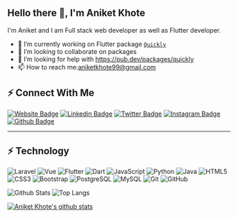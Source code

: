 ## Hello there  👋, I'm Aniket Khote

I'm Aniket and I am Full stack web developer as well as Flutter developer.

* 🔭 I’m currently working on Flutter package [`Quickly`](https://pub.dev/packages/quickly)
* 👯 I’m looking to collaborate on packages
* 🤔 I’m looking for help with https://pub.dev/packages/quickly
* 📫 How to reach me:aniketkhote99@gmail.com

##  ⚡ Connect With Me

[![Website Badge](https://img.shields.io/badge/-Dreamlancer-red?style=flat-square&logo=tor-browser&logoColor=white&link=https://dreamlancer.in)](https://www.dreamlancer.in)
[![Linkedin Badge](https://img.shields.io/badge/-aniketkhote-blue?style=flat-square&logo=Linkedin&logoColor=white&link=https://www.linkedin.com/in/aniket-khote/)](https://www.linkedin.com/in/aniket-khote/)
[![Twitter Badge](https://img.shields.io/badge/-aniketkhote99-blue?style=flat-square&logo=twitter&logoColor=white&link=https://twitter.com/aniketkhote99/)](https://twitter.com/aniketkhote99)
[![Instagram Badge](https://img.shields.io/badge/-aniket.khote-purple?style=flat-square&logo=instagram&logoColor=white&link=https://instagram.com/aniket.khote/)](https://instagram.com/aniket.khote)
[![Github Badge](https://img.shields.io/badge/-Aniketkhote-black?style=flat-square&logo=github&logoColor=white&link=https://github.com/Aniketkhote/)](https://github.com/Aniketkhote)

***

## ⚡ Technology

![Laravel](https://img.shields.io/badge/-laravel-white?style=flat-square&logo=laravel)
![Vue](https://img.shields.io/badge/-vue.js-black?style=flat-square&logo=vue.js)
![Flutter](https://img.shields.io/badge/-flutter-blue?style=flat-square&logo=flutter)
![Dart](https://img.shields.io/badge/-dart-blue?style=flat-square&logo=dart)
![JavaScript](https://img.shields.io/badge/-JavaScript-black?style=flat-square&logo=javascript)
![Python](https://img.shields.io/badge/-Python-black?style=flat-square&logo=Python)
![Java](https://img.shields.io/badge/-java-E34A86?style=flat-square&logo=java)
![HTML5](https://img.shields.io/badge/-HTML5-E34F26?style=flat-square&logo=html5&logoColor=white)
![CSS3](https://img.shields.io/badge/-CSS3-1572B6?style=flat-square&logo=css3)
![Bootstrap](https://img.shields.io/badge/-Bootstrap-563D7C?style=flat-square&logo=bootstrap)
![PostgreSQL](https://img.shields.io/badge/-PostgreSQL-336791?style=flat-square&logo=postgresql)
![MySQL](https://img.shields.io/badge/-MySQL-black?style=flat-square&logo=mysql)
![Git](https://img.shields.io/badge/-Git-black?style=flat-square&logo=git)
![GitHub](https://img.shields.io/badge/-GitHub-181717?style=flat-square&logo=github)



![Github Stats](https://github-readme-stats.vercel.app/api?username=Aniketkhote&count_private=true&show_icons=true&include_all_commits=true&theme=dark)
![Top Langs](https://github-readme-stats.vercel.app/api/top-langs/?username=Aniketkhote&hide=TeX&layout=compact&theme=dark)

[![Aniket Khote's github stats](https://github-readme-stats.vercel.app/api/pin/?username=Aniketkhote&repo=Quickly&theme=dark)](https://github.com/Aniketkhote/Quickly)
